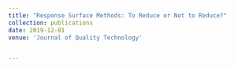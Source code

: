```yaml
---
title: "Response Surface Methods: To Reduce or Not to Reduce?"
collection: publications
date: 2019-12-01
venue: 'Journal of Quality Technology'


---
```





